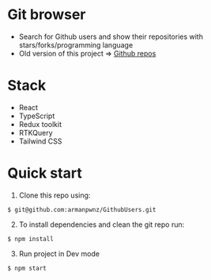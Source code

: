 # Git browser 

* Search for Github users and show their repositories with stars/forks/programming language
* Old version of this project => [Github repos](https://github.com/armanpwnz/github-repos)

# Stack 

* React
* TypeScript
* Redux toolkit 
* RTKQuery
* Tailwind CSS

# Quick start

1. Clone this repo using:
  ```shell
  $ git@github.com:armanpwnz/GithubUsers.git
  ```

2. To install dependencies and clean the git repo run:

  ```shell
  $ npm install
  ```

3. Run project in Dev mode

  ```shell
  $ npm start
  ```



